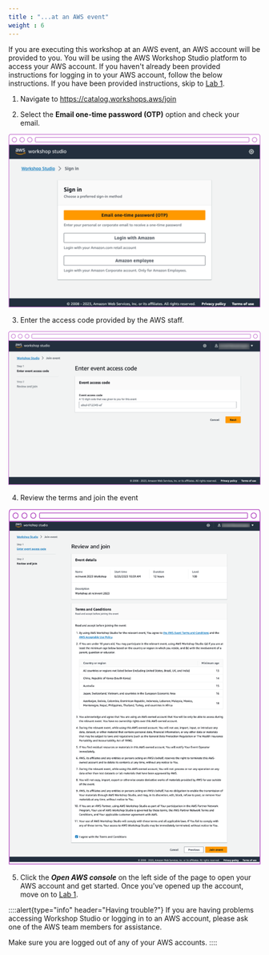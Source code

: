 ```yaml
---
title : "...at an AWS event"
weight : 6
---
```


If you are executing this workshop at an AWS event, an AWS account will be provided to you. You will be using the AWS Workshop Studio platform to access your AWS account. If you haven't already been provided instructions for logging in to your AWS account, follow the below instructions. If you have been provided instructions, skip to [Lab 1](/lab-1/).

1. Navigate to https://catalog.workshops.aws/join

2. Select the **Email one-time password (OTP)** option and check your email.

![ws-signin](/static/ws-signin.png)

3. Enter the access code provided by the AWS staff.

![ws-access-code](/static/ws-access-code.png)

4. Review the terms and join the event

![ws-terms](/static/ws-terms.png)

5. Click the ***Open AWS console*** on the left side of the page to open your AWS account and get started. Once you've opened up the account, move on to [Lab 1](/lab-1).


::::alert{type="info" header="Having trouble?"}
If you are having problems accessing Workshop Studio or logging in to an AWS account, please ask one of the AWS team members for assistance.

Make sure you are logged out of any of your AWS accounts.
::::
